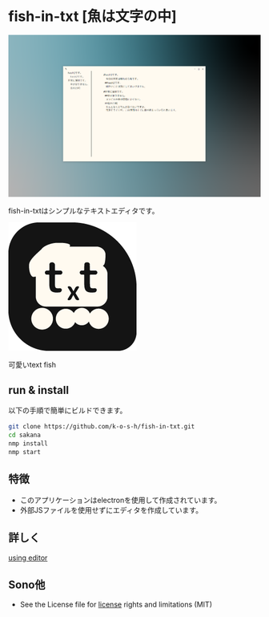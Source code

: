 # fish-in-txt [魚は文字の中]

![using editor](img/using-img.png)

fish-in-txtはシンプルなテキストエディタです。

![using editor](img/icon.png)

可愛いtext fish

## run & install

以下の手順で簡単にビルドできます。  

```bash
git clone https://github.com/k-o-s-h/fish-in-txt.git
cd sakana
nmp install
nmp start
```

## 特徴

* このアプリケーションはelectronを使用して作成されています。  
* 外部JSファイルを使用せずにエディタを作成しています。

## 詳しく

[using editor](https://www.kosh.dev/fish/)

## Sono他

* See the License file for [license](LICENSE) rights and limitations (MIT)
